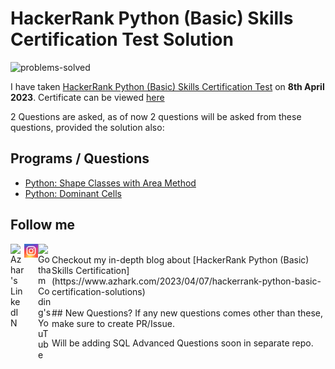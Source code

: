 # HackerRank Python (Basic) Skills Certification Test Solution

![problems-solved](https://img.shields.io/badge/problem%20solved-2-1f72ff.svg)

I have taken [HackerRank Python (Basic) Skills Certification Test](https://www.hackerrank.com/skills-verification/python_basic) on __8th April 2023__. 
Certificate can be viewed [here](https://www.hackerrank.com/certificates/c912555d3929)

2 Questions are asked, as of now 2 questions will be asked from these questions, provided the solution also:
## Programs / Questions
- [Python: Shape Classes with Area Method](shape-classes-with-area-method.py)
- [Python: Dominant Cells](dominant-cells.py)

## Follow me

<a href="https://www.linkedin.com/in/azhark/">
  <img align="left" alt="Azhar's LinkedIN" width="22px" src="https://raw.githubusercontent.com/peterthehan/peterthehan/master/assets/linkedin.svg" />
</a>
<a href="https://instagram.com/officialazhark">
  <img align="left" alt="Azhar Khan | Twitter" width="22px" src="https://raw.githubusercontent.com/edent/SuperTinyIcons/91a804aef38847ce0d70cc4f796da8931b2f1f19/images/svg/instagram.svg" />
</a>
<a href="https://www.youtube.com/gothamcoding">
  <img align="left" alt="Gotham Coding's YouTube" width="22px" src="https://raw.githubusercontent.com/peterthehan/peterthehan/master/assets/youtube.svg" />
</a>

<br/>
Checkout my in-depth blog about [HackerRank Python (Basic) Skills Certification](https://www.azhark.com/2023/04/07/hackerrank-python-basic-certification-solutions)

<br>
<br>
## New Questions?
If any new questions comes other than these, make sure to create PR/Issue.

Will be adding SQL Advanced Questions soon in separate repo.
